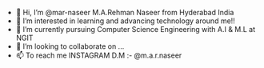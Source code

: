 - 👋 Hi, I’m @mar-naseer M.A.Rehman Naseer from Hyderabad India
- 👀 I’m interested in learning and advancing technology around me!!
- 🌱 I’m currently pursuing Computer Science Engineering with A.I & M.L at NGIT 
- 💞️ I’m looking to collaborate on ...
- 📫 To reach me INSTAGRAM D.M :- @m.a.r.naseer

<!---
mar-naseer/mar-naseer is a ✨ special ✨ repository because its `README.md` (this file) appears on your GitHub profile.
You can click the Preview link to take a look at your changes.
--->

